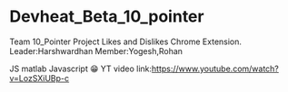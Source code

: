# Devheat_Beta_10_pointer
Team 10_Pointer  Project Likes and Dislikes Chrome Extension.  Leader:Harshwardhan Member:Yogesh,Rohan

JS matlab Javascript 😁
YT video link:https://www.youtube.com/watch?v=LozSXiUBp-c
